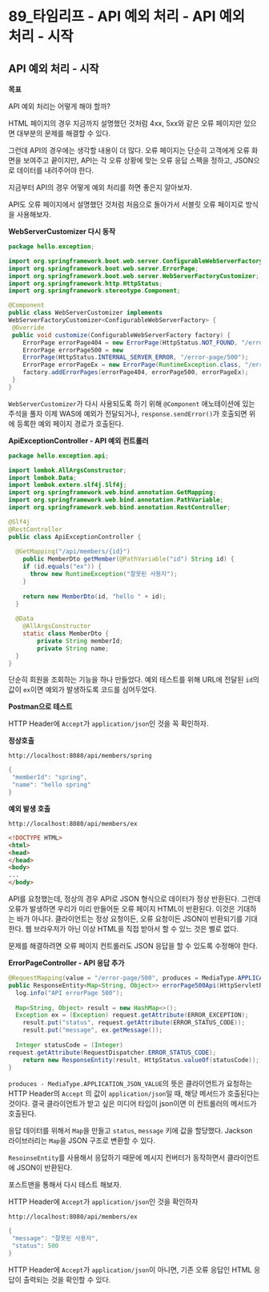 # 89_타임리프 - API 예외 처리 - API 예외 처리 - 시작

## API 예외 처리 - 시작

**목표**

API 예외 처리는 어떻게 해야 할까?

HTML 페이지의 경우 지금까지 설명했던 것처럼 4xx, 5xx와 같은 오류 페이지만 있으면 대부분의 문제를 해결할 수 있다.

그런데 API의 경우에는 생각할 내용이 더 많다. 오류 페이지는 단순히 고객에게 오류 화면을 보여주고 끝이지만, API는 각 오류 상황에 맞는 오류 응답 스펙을 정하고, JSON으로 데이터를 내려주어야 한다.

지금부터 API의 경우 어떻게 예외 처리를 하면 좋은지 알아보자.

API도 오류 페이지에서 설명했던 것처럼 처음으로 돌아가서 서블릿 오류 페이지로 방식을 사용해보자.



**WebServerCustomizer 다시 동작**

```java
package hello.exception;

import org.springframework.boot.web.server.ConfigurableWebServerFactory;
import org.springframework.boot.web.server.ErrorPage;
import org.springframework.boot.web.server.WebServerFactoryCustomizer;
import org.springframework.http.HttpStatus;
import org.springframework.stereotype.Component;

@Component
public class WebServerCustomizer implements
WebServerFactoryCustomizer<ConfigurableWebServerFactory> {
 @Override
 public void customize(ConfigurableWebServerFactory factory) {
 	ErrorPage errorPage404 = new ErrorPage(HttpStatus.NOT_FOUND, "/error-page/404");
 	ErrorPage errorPage500 = new
	ErrorPage(HttpStatus.INTERNAL_SERVER_ERROR, "/error-page/500");
 	ErrorPage errorPageEx = new ErrorPage(RuntimeException.class, "/error-page/500");
 	factory.addErrorPages(errorPage404, errorPage500, errorPageEx);
 }
}
```

`WebServerCustomizer`가 다시 사용되도록 하기 위해 `@Component` 애노테이션에 있는 주석을 풀자 이제 WAS에 예외가 전달되거나, `response.sendError()`가 호출되면 위에 등록한 예외 페이지 경로가 호출된다.



**ApiExceptionController - API 예외 컨트롤러**

```java
package hello.exception.api;

import lombok.AllArgsConstructor;
import lombok.Data;
import lombok.extern.slf4j.Slf4j;
import org.springframework.web.bind.annotation.GetMapping;
import org.springframework.web.bind.annotation.PathVariable;
import org.springframework.web.bind.annotation.RestController;

@Slf4j
@RestController
public class ApiExceptionController {
  
  @GetMapping("/api/members/{id}")
 	public MemberDto getMember(@PathVariable("id") String id) {
    if (id.equals("ex")) {
      throw new RuntimeException("잘못된 사용자");
    }
 
    return new MemberDto(id, "hello " + id);
  }
 
  @Data
 	@AllArgsConstructor
 	static class MemberDto {
 		private String memberId;
 		private String name;
  }
}
```

단순히 회원을 조회하는 기능을 하나 만들었다. 예외 테스트를 위해 URL에 전달된 `id`의 값이 `ex`이면 예외가 발생하도록 코드를 심어두었다.

**Postman으로 테스트**

HTTP Header에 `Accept`가 `application/json`인 것을 꼭 확인하자.



**정상호출**

`http://localhost:8080/api/members/spring`

```java
{
 "memberId": "spring",
 "name": "hello spring"
}
```



**예외 발생 호출**

`http://localhost:8080/api/members/ex`

```html
<!DOCTYPE HTML>
<html>
<head>
</head>
<body>
...
</body>
```

API를 요청했는데, 정상의 경우 API로 JSON 형식으로 데이터가 정상 반환된다. 그런데 오류가 발생하면 우리가 미리 만들어둔 오류 페이지 HTML이 반환된다. 이것은 기대하는 바가 아니다. 클라이언트는 정상 요청이든, 오류 요청이든 JSON이 반환되기를 기대한다. 웹 브라우저가 아닌 이상 HTML을 직접 받아서 할 수 있느 것은 별로 없다.

문제를 해결하려면 오류 페이지 컨트롤러도 JSON 응답을 할 수 있도록 수정해야 한다.



**ErrorPageController - API 응답 추가**

```java
@RequestMapping(value = "/error-page/500", produces = MediaType.APPLICATION_JSON_VALUE)
public ResponseEntity<Map<String, Object>> errorPage500Api(HttpServletRequest request, HttpServletResponse response) {
  log.info("API errorPage 500");
  
  Map<String, Object> result = new HashMap<>();
  Exception ex = (Exception) request.getAttribute(ERROR_EXCEPTION);
 	result.put("status", request.getAttribute(ERROR_STATUS_CODE));
 	result.put("message", ex.getMessage());
 
  Integer statusCode = (Integer)
request.getAttribute(RequestDispatcher.ERROR_STATUS_CODE);
 	return new ResponseEntity(result, HttpStatus.valueOf(statusCode));
}
```

`produces - MediaType.APPLICATION_JSON_VALUE`의 뜻은 클라이언트가 요청하는 HTTP Header의 `Accept` 의 값이 `application/json`일 때, 해당 메서드가 호출된다는 것이다. 결국 클라이언트가 받고 싶은 미디어 타입이 json이면 이 컨트롤러의 메서드가 호출된다.

응답 데이터를 위해서 `Map`을 만들고 `status`, `message` 키에 값을 할당했다. Jackson 라이브러리는 `Map`을 JSON 구조로 변환할 수 있다.

`ResoinseEntity`를 사용해서 응답하기 때문에 메시지 컨버터가 동작하면서 클라이언트에 JSON이 반환된다.

포스트맨을 통해서 다시 테스트 해보자.

HTTP Header에 `Accept`가 `application/json`인 것을 확인하자



`http://localhost:8080/api/members/ex`

```java
{
 "message": "잘못된 사용자",
 "status": 500
}
```

HTTP Header에 `Accept`가 `application/json`이 아니면, 기존 오류 응답인 HTML 응답이 출력되는 것을 확인할 수 있다.

